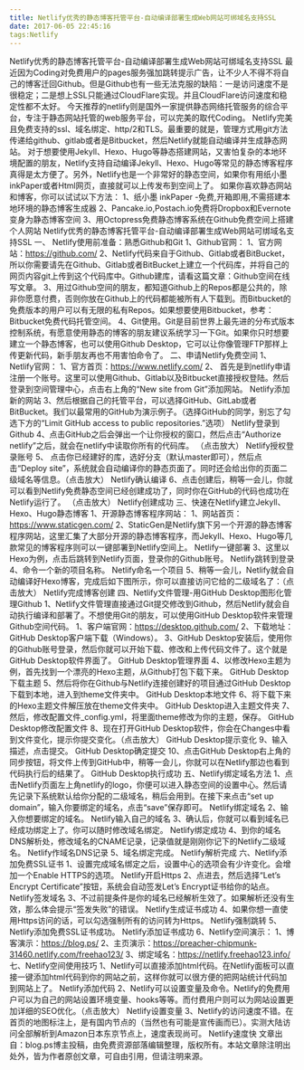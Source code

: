 ```yaml
---
title: Netlify优秀的静态博客托管平台-自动编译部署生成Web网站可绑域名支持SSL
date: 2017-06-05 22:45:16
tags:Netlify
---
```


Netlify优秀的静态博客托管平台-自动编译部署生成Web网站可绑域名支持SSL
最近因为Coding对免费用户的pages服务强加跳转提示广告，让不少人不得不将自己的博客迁回Github。但是Github也有一些无法克服的缺陷：一是访问速度不是很稳定；二是想上SSL只能通过CloudFlare实现。并且CloudFlare访问速度和稳定性都不太好。
今天推荐的netlify则是国外一家提供静态网络托管服务的综合平台，专注于静态网站托管的web服务平台，可以完美的取代Coding。 Netlify完美且免费支持的ssl、域名绑定、http/2和TLS。最重要的就是，管理方式用git方法传递给github、gitlab或者是Bitbucket，然后Netlify就能自动编译并生成静态网站。
对于想要使用Jekyll、Hexo、Hugo等静态搭建网站，又害怕复杂的本地环境配置的朋友，Netlify支持自动编译Jekyll、Hexo、Hugo等常见的静态博客程序真得是太方便了。另外，Netlify也是一个非常好的静态空间，如果你有用纸小墨 inkPaper或者Html网页，直接就可以上传发布到空间上了。
如果你喜欢静态网站和博客，你可以试试以下方法：
1、纸小墨 inkPaper -免费,开箱即用,不需搭建本地环境的静态博客生成器
2、Pancake.io,Postach.io免费将Dropbox和Evernote变身为静态博客空间
3、用Octopress免费静态博客系统在Github免费空间上搭建个人网站
Netlify优秀的静态博客托管平台-自动编译部署生成Web网站可绑域名支持SSL
一、 Netlify使用前准备：熟悉Github和Git
1、Github官网：
1、官方网站：https://github.com/
2、Netlify代码来自于Github、Gitlab或者BitBucket，所以你需要请先在Github、Gitlab或者BitBucket上建立一个代码库，并将自己的网页内容git上传到这个代码库中。Github建库，请看这篇文章：Github空间在线写文章。
3、用过Github空间的朋友，都知道Github上的Repos都是公共的，除非你愿意付费，否则你放在Github上的代码都能被所有人下载到。而Bitbucket的免费版本的用户可以有无限的私有Repos。如果想要使用Bitbucket，参考：Bitbucket免费代码托管空间。
4、Git使用。Git是目前世界上最先进的分布式版本控制系统，有愿意使用静态的博客的朋友建议系统学习一下Git。如果你只时想要建立一个静态博客，也可以使用Github Desktop，它可以让你像管理FTP那样上传更新代码，新手朋友再也不用害怕命令了。
二、申请Netlify免费空间
1、Netlify官网：
1、官方首页：https://www.netlify.com/
2、 首先是到netlify申请注册一个账号。这里可以使用Github、Gitlab以及Bitbucket直接授权登陆。然后登录到空间管理中心，点击右上角的“New site from Git”添加网站。
Netlify添加新的网站
3、然后根据自己的托管平台，可以选择GitHub、GitLab或者BitBucket。我们以最常用的GitHub为演示例子。（选择GitHub的同学，别忘了勾选下方的“Limit GitHub access to public repositories.”选项）
Netlify登录到Github
4、点击GitHub之后会弹出一个让你授权的窗口，然后点击“Authorize netlify”之后，就会在netlify中读取你所有的代码库。 （点击放大）
Netlify授权登录账号
5、 点击你已经建好的库，选好分支（默认master即可），然后点击“Deploy site”，系统就会自动编译你的静态页面了。同时还会给出你的页面二级域名等信息。（点击放大）
Netlify确认编译
6、点击创建后，稍等一会儿，你就可以看到Netlify免费静态空间已经创建成功了，同时你在GitHub的代码也成功在Netlify运行了。 （点击放大）
Netlify创建成功
三、快速在Netlify建立Jekyll、Hexo、Hugo静态博客
1、开源静态博客程序网站：
1、网站首页：https://www.staticgen.com/
2、StaticGen是Netlify旗下另一个开源的静态博客程序网站，这里汇集了大部分开源的静态博客程序，而Jekyll、Hexo、Hugo等几款常见的博客程序则可以一键部署到Netlify空间上。
Netlify一键部署
3、这里以Hexo为例，点击后跳转到Netlify页面，登录你的Github账号。
Netlify跳转到登录
4、命令一个新的项目名称。
Netlify命名一个项目
5、稍等一会儿，Netlify就会自动编译好Hexo博客，完成后如下图所示，你可以直接访问它给的二级域名了：（点击放大）
Netlify完成博客创建
四、Netlify文件管理-用GitHub Desktop图形化管理Github
1、Netlify文件管理直接通过Git提交修改到Github，然后Netlify就会自动执行编译和部署了。不想使用Git的朋友，可以使用GitHub Desktop软件来管理Github空间代码。
1、客户端官网：https://desktop.github.com/
2、下载地址：GitHub Desktop客户端下载（Windows）。
3、GitHub Desktop安装后，使用你的Github账号登录，然后你就可以开始下载、修改和上传代码文件了。这个就是GitHub Desktop软件界面了。
GitHub Desktop管理界面
4、以修改Hexo主题为例，首先找到一个漂亮的Hexo主题，从Github打包下载下来。
GitHub Desktop下载主题
5、然后将你在Github与Netlify连接创建好的项目通过GitHub Desktop下载到本地，进入到theme文件夹中。
GitHub Desktop本地文件
6、将下载下来的Hexo主题文件解压放在theme文件夹中。
GitHub Desktop进入主题文件夹
7、然后，修改配置文件_config.yml，将里面theme修改为你的主题，保存。
GitHub Desktop修改配置文件
8、现在打开GitHub Desktop软件，你会在Changes中看到文件变化，提示你提交变化。（点击放大）
GitHub Desktop提示变化
9、输入描述，点击提交。
GitHub Desktop确定提交
10、点击GitHub Desktop右上角的同步按钮，将文件上传到GitHub中，稍等一会儿，你就可以在Netlify那边也看到代码执行后的结果了。
GitHub Desktop执行成功
五、Netlify绑定域名方法
1、点击Netlify页面左上角netlify的logo，你便可以进入静态空间的设置中心。然后请先记录下系统默认给你分配的二级域名，稍后会用到。在接下来点击“set up domain”，输入你要绑定的域名，点击“save”保存即可。
Netlify绑定域名
2、输入你想要绑定的域名。
Netlify输入自己的域名
3、确认后，你就可以看到域名已经成功绑定上了。你可以随时修改域名绑定。
Netlify绑定成功
4、到你的域名DNS解析处，修改域名的CNAME记录，记录值就是刚刚你记下的Netlify二级域名。
Netlify作域名DNS记录
5、域名绑定完成。
Netlify解析完成
六、Netlify添加免费SSL证书
1、设置完成域名绑定之后，设置中心的选项会有少许变化。会增加一个Enable HTTPS的选项。
Netlify开启Https
2、点进去，然后选择“Let’s Encrypt Certificate”按钮，系统会自动签发Let’s Encrypt证书给你的站点。
Netlify签发域名
3、不过前提条件是你的域名已经解析生效了。如果解析还没有生效，那么体会提示“签发失败”的错误。
Netlify生成证书成功
4、如果你想一直使用Https访问的话，可以勾选强制所有的访问转为Https。
Netlify强制跳转
5、Netlify添加免费SSL证书成功。
Netlify添加证书成功
6、Netlify空间演示：
1、博客演示：https://blog.ps/
2、主页演示：https://preacher-chipmunk-31460.netlify.com/freehao123/
3、绑定域名：https://netlify.freehao123.info/
七、Netlify空间使用技巧
1、Netlify可以直接添加html代码。在Netlify面板可以直接一键添加html代码到你的网站</body></head>之前，这样你就可以很方便的把网站统计代码加到网站上了。
Netlify添加代码
2、Netlify可以设置变量及命令。Netlify的免费用户可以为自己的网站设置环境变量、hooks等等。而付费用户则可以为网站设置更加详细的SEO优化。（点击放大）
Netlify设置变量
3、Netlify的访问速度不错。在首页的地图标注上，是有国内节点的（当然也有可能是宣传画而已）。实测大陆访问全部解析到Amazon日本东京节点上，速度表现尚可。
Netlify速度快
文章出自：blog.ps博主投稿，由免费资源部落编辑整理，版权所有。本站文章除注明出处外，皆为作者原创文章，可自由引用，但请注明来源。